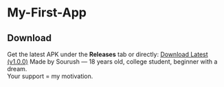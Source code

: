 # My-First-App
##  Download
Get the latest APK under the **Releases** tab or directly:
[Download Latest (v1.0.0)](https://github.com/Sourush/My-First-App/releases/latest)
Made by Sourush — 18 years old, college student, beginner with a dream.  
Your support = my motivation.
